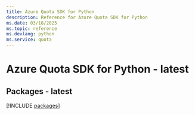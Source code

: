 ```yaml
---
title: Azure Quota SDK for Python
description: Reference for Azure Quota SDK for Python
ms.date: 03/18/2025
ms.topic: reference
ms.devlang: python
ms.service: quota
---
```

# Azure Quota SDK for Python - latest
## Packages - latest
[!INCLUDE [packages](quota-index.md)]